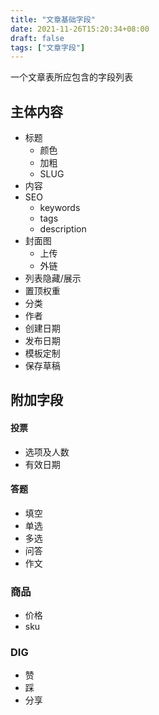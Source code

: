 ```yaml
---
title: "文章基础字段"
date: 2021-11-26T15:20:34+08:00
draft: false
tags: ["文章字段"]
---
```

一个文章表所应包含的字段列表

## 主体内容

- 标题  
    - 颜色
    - 加粗
    - SLUG
- 内容
- SEO
    - keywords
    - tags
    - description
- 封面图
    - 上传
    - 外链
    <!--more-->
- 列表隐藏/展示
- 置顶权重
- 分类
- 作者
- 创建日期
- 发布日期
- 模板定制
- 保存草稿

## 附加字段

#### 投票

- 选项及人数
- 有效日期

#### 答题

- 填空
- 单选
- 多选
- 问答
- 作文

### 商品

- 价格
- sku

### DIG

- 赞
- 踩
- 分享
